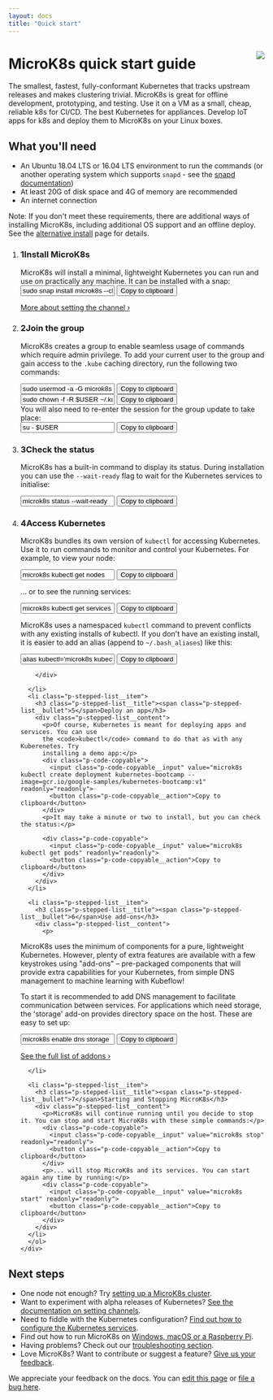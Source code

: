 ```yaml
---
layout: docs
title: "Quick start"
---
```


<h1 id="microk8s-documentation">MicroK8s quick start guide <img src="https://assets.ubuntu.com/v1/6731169e-certified-kubernetes-color.png?w=60" style="margin-left: 1rem; position: relative; top: -8px;" align="right"></h1>

The smallest, fastest, fully-conformant Kubernetes that tracks upstream
releases and makes clustering trivial. MicroK8s is great for offline
development, prototyping, and testing. Use it on a VM as a small, cheap,
reliable k8s for CI/CD. The best Kubernetes for appliances. Develop IoT apps
for k8s and deploy them to MicroK8s on your Linux boxes.


## What you'll need

- An Ubuntu 18.04 LTS or 16.04 LTS environment to run the commands (or another operating system which supports `snapd` - see the [snapd documentation][snapd-docs])
- At least 20G of disk space and 4G of memory are recommended
- An internet connection

<div class="p-notification--positive"><p markdown="1" class="p-notification__response">
<span class="p-notification__status">Note:</span> If you don't meet these
requirements, there are additional ways of installing
<emphasis>MicroK8s</emphasis>, including additional OS support and an offline
deploy. See the  <a href="/docs/install-alternatives">alternative install</a>
page for details. </p></div>


<section class="p-strip--light is-bordered">
  <div class="u-fixed-width">
    <ol class="p-stepped-list--detailed">
      <li class="p-stepped-list__item">
        <h3 class="p-stepped-list__title col-4"><span class="p-stepped-list__bullet">1</span>Install MicroK8s</h3>
        <div class="col-8 p-stepped-list__content" >
MicroK8s will install a minimal, lightweight Kubernetes you can run and use on practically any machine. It can be installed with a snap:
          <div class="p-code-copyable">
            <input class="p-code-copyable__input" value="sudo snap install microk8s --classic --channel=1.18/stable" readonly="readonly">
            <button class="p-code-copyable__action">Copy to clipboard</button>
          </div>
          <script id="asciicast-279765" src="https://asciinema.org/a/279765.js" async data-autoplay="true" data-rows="4"></script>
          <p>
          <a href="/docs/setting-snap-channel">More about setting the channel&nbsp;›</a>
          </p>
        </div>
      </li>
      <li class="p-stepped-list__item">
        <h3 class="p-stepped-list__title" id="status"><span class="p-stepped-list__bullet">2</span>Join the group</h3>
        <div class="p-stepped-list__content">

MicroK8s creates a group to enable seamless usage of commands which require admin privilege. To add your current user
to the group and gain access to the <code>.kube</code> caching directory, run the following two commands:
          <div class="p-code-copyable">
            <input class="p-code-copyable__input" value="sudo usermod -a -G microk8s $USER" readonly="readonly">
            <button class="p-code-copyable__action">Copy to clipboard</button>
          </div>
          <div class="p-code-copyable">
            <input class="p-code-copyable__input" value="sudo chown -f -R $USER ~/.kube" readonly="readonly">
            <button class="p-code-copyable__action">Copy to clipboard</button>
          </div>
          You will also need to re-enter the session for the group update to take place:
          <div class="p-code-copyable">
            <input class="p-code-copyable__input" value="su - $USER" readonly="readonly">
            <button class="p-code-copyable__action">Copy to clipboard</button>
          </div>
        </div>
      </li>
      <li class="p-stepped-list__item">
        <h3 class="p-stepped-list__title" id="status"><span class="p-stepped-list__bullet">3</span>Check the status</h3>
        <div class="p-stepped-list__content">

MicroK8s has a built-in command to display its status. During installation you
can use the <code>--wait-ready</code> flag to wait for the Kubernetes services to initialise:
          <div class="p-code-copyable">
            <input class="p-code-copyable__input" value="microk8s status --wait-ready" readonly="readonly">
            <button class="p-code-copyable__action">Copy to clipboard</button>
          </div>
        </div>
      </li>
      <a id="rejoin"> </a>
      <li class="p-stepped-list__item">
        <h3 class="p-stepped-list__title"><span class="p-stepped-list__bullet">4</span>Access Kubernetes</h3>
        <div class="p-stepped-list__content">
<p>MicroK8s bundles its own version of <code>kubectl</code> for accessing Kubernetes. Use it to run
commands to monitor and control your Kubernetes. For example, to view your node:</p>
          <div class="p-code-copyable">
            <input class="p-code-copyable__input" value="microk8s kubectl get nodes" readonly="readonly">
            <button class="p-code-copyable__action">Copy to clipboard</button>
          </div>
<p>&hellip; or to see the running services: </p>
<div class="p-code-copyable">
  <input class="p-code-copyable__input" value="microk8s kubectl get services" readonly="readonly">
  <button class="p-code-copyable__action">Copy to clipboard</button>
</div>
<p>
  MicroK8s uses a namespaced <code>kubectl</code> command to prevent conflicts with any
  existing installs of kubectl. If you don't have an existing install, it is easier to
  add an alias (append to <code>~/.bash_aliases</code>) like this:
  </p>
  <div class="p-code-copyable">
    <input class="p-code-copyable__input" value="alias kubectl='microk8s kubectl'" readonly="readonly">
    <button class="p-code-copyable__action">Copy to clipboard</button>
  </div>

        </div>

      </li>
      <li class="p-stepped-list__item">
        <h3 class="p-stepped-list__title"><span class="p-stepped-list__bullet">5</span>Deploy an app</h3>
        <div class="p-stepped-list__content">
          <p>Of course, Kubernetes is meant for deploying apps and services. You can use
          the <code>kubectl</code> command to do that as with any Kuberenetes. Try
          installing a demo app:</p>
          <div class="p-code-copyable">
            <input class="p-code-copyable__input" value="microk8s kubectl create deployment kubernetes-bootcamp --image=gcr.io/google-samples/kubernetes-bootcamp:v1" readonly="readonly">
            <button class="p-code-copyable__action">Copy to clipboard</button>
          </div>
          <p>It may take a minute or two to install, but you can check the status:</p>

          <div class="p-code-copyable">
            <input class="p-code-copyable__input" value="microk8s kubectl get pods" readonly="readonly">
            <button class="p-code-copyable__action">Copy to clipboard</button>
          </div>
        </div>
      </li>

      <li class="p-stepped-list__item">
        <h3 class="p-stepped-list__title"><span class="p-stepped-list__bullet">6</span>Use add-ons</h3>
        <div class="p-stepped-list__content">
          <p>
MicroK8s uses the minimum of components for a pure, lightweight Kubernetes. However, plenty of extra features are available with a few keystrokes using "add-ons" &ndash; pre-packaged components that will provide extra capabilities for your Kubernetes, from simple DNS management to machine learning with Kubeflow!
</p>
<p>
To start it is recommended to add DNS management to facilitate communication between services. For applications which need storage, the 'storage' add-on provides directory space on the host. These are easy to set up:</p>
          <div class="p-code-copyable">
            <input class="p-code-copyable__input" value="microk8s enable dns storage" readonly="readonly">
            <button class="p-code-copyable__action">Copy to clipboard</button>
          </div>
          <p>
          <a href="/docs/addons">See the full list of addons&nbsp;›</a>
          </p>
        </div>

      </li>

      <li class="p-stepped-list__item">
        <h3 class="p-stepped-list__title"><span class="p-stepped-list__bullet">7</span>Starting and Stopping MicroK8s</h3>
        <div class="p-stepped-list__content">
          <p>MicroK8s will continue running until you decide to stop it. You can stop and start MicroK8s with these simple commands:</p>
          <div class="p-code-copyable">
            <input class="p-code-copyable__input" value="microk8s stop" readonly="readonly">
            <button class="p-code-copyable__action">Copy to clipboard</button>
          </div>
          <p>... will stop MicroK8s and its services. You can start again any time by running:</p>
          <div class="p-code-copyable">
            <input class="p-code-copyable__input" value="microk8s start" readonly="readonly">
            <button class="p-code-copyable__action">Copy to clipboard</button>
          </div>
        </div>
      </li>
      </ol>
    </div>
  </section>


## Next steps

-   One node not enough? Try [setting up a MicroK8s cluster][cluster].
-   Want to experiment with alpha releases of Kubernetes? [See the documentation on setting channels][channels].
-   Need to fiddle with the Kubernetes configuration? [Find out how to configure the Kubernetes services][services].
-   Find out how to run MicroK8s on [Windows, macOS or a Raspberry Pi][alternative].
-   Having problems? Check out our [troubleshooting section][trouble].
-   Love MicroK8s? Want to contribute or suggest a feature? [Give us your feedback][feedback].


<!--LINKS-->

[cluster]: /docs/clustering
[channels]: /docs/setting-snap-channel
[services]: /docs/configuring-services
[alternative]: /docs/install-alternatives
[trouble]: /docs/troubleshooting
[feedback]: /docs/get-in-touch
[snapd-docs]: https://snapcraft.io/docs/installing-snapd

<!-- FEEDBACK -->
<div class="p-notification--information">
  <p class="p-notification__response">
    We appreciate your feedback on the docs. You can
    <a href="https://github.com/canonical-web-and-design/microk8s.io/edit/master/docs/index.md" class="p-notification__action">edit this page</a>
    or
    <a href="https://github.com/canonical-web-and-design/microk8s.io/issues/new" class="p-notification__action">file a bug here</a>.
  </p>
</div>
